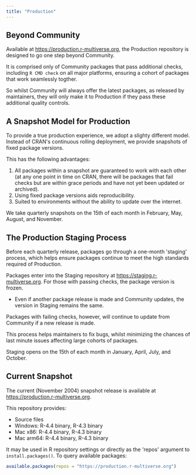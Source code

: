 ```yaml
---
title: "Production"
---
```


## Beyond Community

Available at <https://production.r-multiverse.org>, the Production repository is designed to go one step beyond Community.

It is comprised only of Community packages that pass additional checks, including `R CMD check` on all major platforms, ensuring a cohort of packages that work seamlessly togther.

So whilst Community will always offer the latest packages, as released by maintainers, they will only make it to Production if they pass these additional quality controls.

## A Snapshot Model for Production

To provide a true production experience, we adopt a slighty different model.
Instead of CRAN's continuous rolling deployment, we provide snapshots of fixed package versions.

This has the following advantages:

1. All packages within a snapshot are guaranteed to work with each other (at any one point in time on CRAN, there will be packages that fail checks but are within grace periods and have not yet been updated or archived).
2. Using fixed package versions aids reproducibility.
3. Suited to environments without the ability to update over the internet.

We take quarterly snapshots on the 15th of each month in February, May, August, and November.

## The Production Staging Process

Before each quarterly release, packages go through a one-month 'staging' process, which helps ensure packages continue to meet the high standards required of Production.

Packages enter into the Staging repository at <https://staging.r-multiverse.org>.
For those with passing checks, the package version is frozen.

- Even if another package release is made and Community updates, the version in Staging remains the same.

Packages with failing checks, however, will continue to update from Community if a new release is made.

This process helps maintainers to fix bugs, whilst minimizing the chances of last minute issues affecting large cohorts of packages.

Staging opens on the 15th of each month in January, April, July, and October.

## Current Snapshot

The current (November 2004) snapshot release is available at <https://production.r-multiverse.org>.

This repository provides:

- Source files
- Windows: R-4.4 binary, R-4.3 binary
- Mac x86: R-4.4 binary, R-4.3 binary
- Mac arm64: R-4.4 binary, R-4.3 binary

It may be used in R repository settings or directly as the 'repos' argument to `install.packages()`.
To query available packages:

```r
available.packages(repos = "https://production.r-multiverse.org")
```
